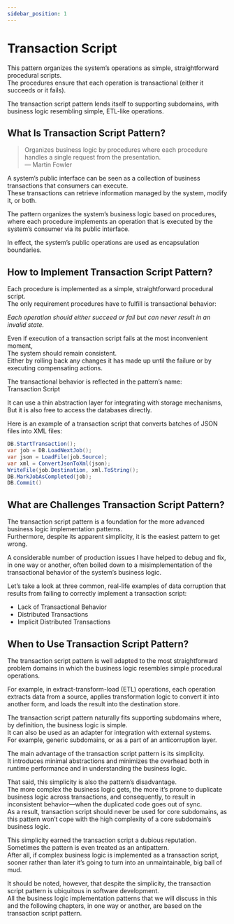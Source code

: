 ```yaml
---
sidebar_position: 1
---
```


# Transaction Script

This pattern organizes the system’s operations as simple, straightforward procedural scripts.  
The procedures ensure that each operation is transactional (either it succeeds or it fails).

The transaction script pattern lends itself to supporting subdomains, with business logic resembling simple, ETL-like operations.

## What Is Transaction Script Pattern?

> Organizes business logic by procedures where each procedure handles a single request from the presentation.  
> — Martin Fowler

A system’s public interface can be seen as a collection of business transactions that consumers can execute.  
These transactions can retrieve information managed by the system, modify it, or both.

The pattern organizes the system’s business logic based on procedures,  
where each procedure implements an operation that is executed by the system’s consumer via its public interface.

In effect, the system’s public operations are used as encapsulation boundaries.

## How to Implement Transaction Script Pattern?

Each procedure is implemented as a simple, straightforward procedural script.  
The only requirement procedures have to fulfill is transactional behavior:

_Each operation should either succeed or fail but can never result in an invalid state._

Even if execution of a transaction script fails at the most inconvenient moment,  
The system should remain consistent.  
Either by rolling back any changes it has made up until the failure or by executing compensating actions.

The transactional behavior is reflected in the pattern’s name:  
Transaction Script

It can use a thin abstraction layer for integrating with storage mechanisms,  
But it is also free to access the databases directly.

Here is an example of a transaction script that converts batches of JSON files into XML files:

```cs
DB.StartTransaction();
var job = DB.LoadNextJob();
var json = LoadFile(job.Source);
var xml = ConvertJsonToXml(json);
WriteFile(job.Destination, xml.ToString();
DB.MarkJobAsCompleted(job);
DB.Commit()
```

## What are Challenges Transaction Script Pattern?

The transaction script pattern is a foundation for the more advanced business logic implementation patterns.  
Furthermore, despite its apparent simplicity, it is the easiest pattern to get wrong.

A considerable number of production issues I have helped to debug and fix, in one way or another, often boiled down to a misimplementation of the transactional behavior of the system’s business logic.

Let’s take a look at three common, real-life examples of data corruption that results from failing to correctly implement a transaction script:

- Lack of Transactional Behavior
- Distributed Transactions
- Implicit Distributed Transactions

## When to Use Transaction Script Pattern?

The transaction script pattern is well adapted to the most straightforward problem domains in which the business logic resembles simple procedural operations.

For example, in extract-transform-load (ETL) operations, each operation extracts data from a source, applies transformation logic to convert it into another form, and loads the result into the destination store.

The transaction script pattern naturally fits supporting subdomains where, by definition, the business logic is simple.  
It can also be used as an adapter for integration with external systems.  
For example, generic subdomains, or as a part of an anticorruption layer.

The main advantage of the transaction script pattern is its simplicity.  
It introduces minimal abstractions and minimizes the overhead both in runtime performance and in understanding the business logic.

That said, this simplicity is also the pattern’s disadvantage.  
The more complex the business logic gets, the more it’s prone to duplicate business logic across transactions, and consequently, to result in inconsistent behavior—when the duplicated code goes out of sync.  
As a result, transaction script should never be used for core subdomains, as this pattern won’t cope with the high complexity of a core subdomain’s business logic.

This simplicity earned the transaction script a dubious reputation.  
Sometimes the pattern is even treated as an antipattern.  
After all, if complex business logic is implemented as a transaction script, sooner rather than later it’s going to turn into an unmaintainable, big ball of mud.

It should be noted, however, that despite the simplicity, the transaction script pattern is ubiquitous in software development.  
All the business logic implementation patterns that we will discuss in this and the following chapters, in one way or another, are based on the transaction script pattern.

